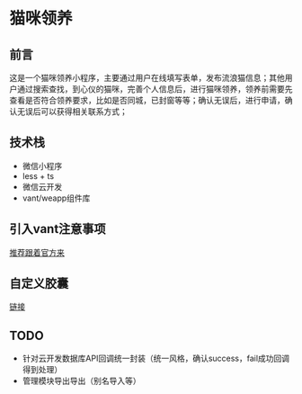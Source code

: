 # 猫咪领养
## 前言
这是一个猫咪领养小程序，主要通过用户在线填写表单，发布流浪猫信息；其他用户通过搜索查找，到心仪的猫咪，完善个人信息后，进行猫咪领养，领养前需要先查看是否符合领养要求，比如是否同城，已封窗等等；确认无误后，进行申请，确认无误后可以获得相关联系方式；

## 技术栈
  - 微信小程序
  - less + ts
  - 微信云开发
  - vant/weapp组件库

## 引入vant注意事项

  [推荐跟着官方来](https://vant-contrib.gitee.io/vant-weapp/#/quickstart)

## 自定义胶囊
  [链接](https://www.cnblogs.com/chenwolong/p/navigationBar.html)

## TODO
  - 针对云开发数据库API回调统一封装（统一风格，确认success，fail成功回调得到处理）
  - 管理模块导出导出（别名导入等）